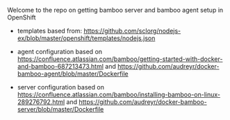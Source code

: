 Welcome to the repo on getting bamboo server and bamboo agent setup in OpenShift

- templates based from: https://github.com/sclorg/nodejs-ex/blob/master/openshift/templates/nodejs.json

- agent configuration based on https://confluence.atlassian.com/bamboo/getting-started-with-docker-and-bamboo-687213473.html and https://github.com/audreyr/docker-bamboo-agent/blob/master/Dockerfile

- server configuration based on https://confluence.atlassian.com/bamboo/installing-bamboo-on-linux-289276792.html and https://github.com/audreyr/docker-bamboo-server/blob/master/Dockerfile
